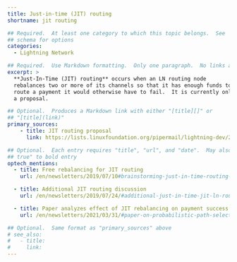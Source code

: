 ```yaml
---
title: Just-in-time (JIT) routing
shortname: jit routing

## Required.  At least one category to which this topic belongs.  See
## schema for options
categories:
  - Lightning Network

## Required.  Use Markdown formatting.  Only one paragraph.  No links allowed.
excerpt: >
  **Just-In-Time (JIT) routing** occurs when an LN routing node
  rebalances two or more of its channels so that it has enough funds to
  route a payment it would otherwise have to fail.  It is currently only
  a proposal.

## Optional.  Produces a Markdown link with either "[title][]" or
## "[title](link)"
primary_sources:
    - title: JIT routing proposal
      link: https://lists.linuxfoundation.org/pipermail/lightning-dev/2019-March/001891.html

## Optional.  Each entry requires "title", "url", and "date".  May also use "feature:
## true" to bold entry
optech_mentions:
  - title: Free rebalancing for JIT routing
    url: /en/newsletters/2019/07/10#brainstorming-just-in-time-routing-and-free-channel-rebalancing

  - title: Additional JIT routing discussion
    url: /en/newsletters/2019/07/24/#additional-just-in-time-jit-ln-routing-discussion

  - title: Paper analyzes effect of JIT rebalancing on payment success rate
    url: /en/newsletters/2021/03/31/#paper-on-probabilistic-path-selection

## Optional.  Same format as "primary_sources" above
# see_also:
#   - title:
#     link:
---
```

